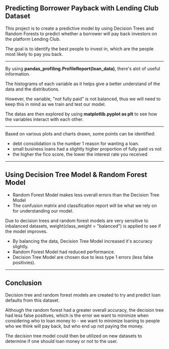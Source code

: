## Predicting Borrower Payback with Lending Club Dataset

This project is to create a predictive model by using Decision Trees and Random Forests to predict whether a borrower will pay back investors on the platform Lending Club.

The goal is to identify the best people to invest in, which are the people most likely to pay you back.

----

By using **pandas_profiling.ProfileReport(loan_data)**, there's alot of useful information.

The histograms of each variable as it helps give a better understand of the data and the distributions.

However, the variable, "not fully paid" is not balanced, thus we will need to keep this in mind as we train and test our model.

The datas are then explored by using **matplotlib.pyplot as plt** to see how the variables interact with each other.

----

Based on various plots and charts drawn, some points can be identified:
-  debt consolidation is the number 1 reason for wanting a loan.
-  small business loans had a slightly higher proportion of fully paid vs not
-  the higher the fico score, the lower the interest rate you received

----

## Using Decision Tree Model & Random Forest Model

- Random Forest Model makes less overall errors than the Decision Tree Model
- The confusion matrix and classification report will be what we rely on for understanding our model.

Due to decision trees and random forest models are very sensitive to inbalanced datasets, weight(class_weight = "balanced") is applied to see if the model improves.
- By balancing the data, Decision Tree Model increased it's accuracy slightly.
- Random Forest Model had reduced performance.
- Decision Tree Model are chosen due to less type 1 errors (less false positivies).

----

## Conclusion

Decision tree and random forest models are created to try and predict loan defaults from this dataset. 

Although the random forest had a greater overall accuracy, the decision tree had less false positives, which is the error we want to minimize when considering who to loan money to - we want to minimize loaning to people who we think will pay back, but who end up not paying the money. 

The decision tree model could then be utilized on new datasets to determine if one should loan money or not to the user.
